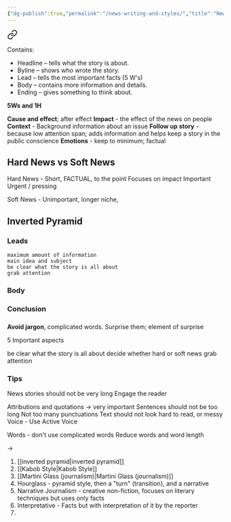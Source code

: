 ```yaml
---
{"dg-publish":true,"permalink":"/news-writing-and-styles/","title":"News Writing and Styles","tags":["journalism"],"created":"2023-04-20","updated":""}
---
```




<div class="transclusion internal-embed is-loaded"><a class="markdown-embed-link" href="/news-stories/" aria-label="Open link"><svg xmlns="http://www.w3.org/2000/svg" width="24" height="24" viewBox="0 0 24 24" fill="none" stroke="currentColor" stroke-width="2" stroke-linecap="round" stroke-linejoin="round" class="svg-icon lucide-link"><path d="M10 13a5 5 0 0 0 7.54.54l3-3a5 5 0 0 0-7.07-7.07l-1.72 1.71"></path><path d="M14 11a5 5 0 0 0-7.54-.54l-3 3a5 5 0 0 0 7.07 7.07l1.71-1.71"></path></svg></a><div class="markdown-embed">






Contains: 
-   Headline – tells what the story is about.
-   Byline – shows who wrote the story.
-   Lead – tells the most important facts (5 W's)
-   Body – contains more information and details.
-   Ending – gives something to think about.


**5Ws and 1H** 

**Cause and effect**; after effect
**Impact** - the effect of the news on people
**Context** - Background information about an issue
**Follow up story** - because low attention span; adds information and helps keep a story in the public conscience
**Emotions** - keep to minimum; factual

## Hard News vs Soft News 

Hard News - Short, FACTUAL, to the point
Focuses on impact 
Important 
Urgent / pressing

Soft News - Unimportant, longer 
niche, 

## Inverted Pyramid
### Leads
	maximum amount of information
	main idea and subject
	be clear what the story is all about
	grab attention
### Body
### Conclusion
###

**Avoid jargon**, complicated words. 
Surprise them; element of surprise

5 Important aspects 

be clear what the story is all about
decide whether hard or soft news
grab attention

### Tips 
News stories should not be very long
Engage the reader

Attributions and quotations -> very important
Sentences should not be too long
Not too many punctuations 
Text should not look hard to read, or messy
Voice - Use Active Voice 

Words - don't use complicated words
Reduce words and word length


</div></div>



-> 
1) [[inverted pyramid\|inverted pyramid]]
2) [[Kabob Style\|Kabob Style]]
3) [[Martini Glass (journalism)\|Martini Glass (journalism)]]
4) Hourglass - pyramid style, then a "turn" (transition), and a narrative 
5) Narrative Journalism - creative non-fiction, focuses on literary techniques but uses only facts
6) Interpretative - Facts but with interpretation of it by the reporter 
7) 